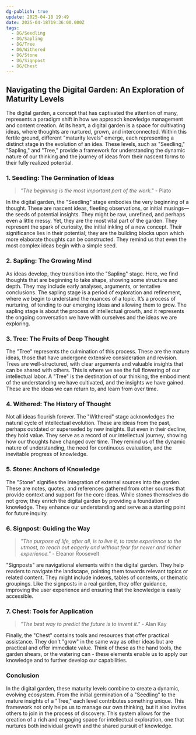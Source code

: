 ```yaml
---
dg-publish: true
update: 2025-04-18 19:49
date: 2025-04-18T19:36:00.000Z
tags:
  - DG/Seedling
  - DG/Sapling
  - DG/Tree
  - DG/Withered
  - DG/Stone
  - DG/Signpost
  - DG/Chest
---
```


## Navigating the Digital Garden: An Exploration of Maturity Levels

The digital garden, a concept that has captivated the attention of many, represents a paradigm shift in how we approach knowledge management and content creation. At its heart, a digital garden is a space for cultivating ideas, where thoughts are nurtured, grown, and interconnected. Within this fertile ground, different "maturity levels" emerge, each representing a distinct stage in the evolution of an idea. These levels, such as "Seedling," "Sapling," and "Tree," provide a framework for understanding the dynamic nature of our thinking and the journey of ideas from their nascent forms to their fully realized potential.

### 1. Seedling: The Germination of Ideas

>_"The beginning is the most important part of the work."_ - Plato

In the digital garden, the "Seedling" stage embodies the very beginning of a thought. These are nascent ideas, fleeting observations, or initial musings—the seeds of potential insights. They might be raw, unrefined, and perhaps even a little messy. Yet, they are the most vital part of the garden. They represent the spark of curiosity, the initial inkling of a new concept. Their significance lies in their potential; they are the building blocks upon which more elaborate thoughts can be constructed. They remind us that even the most complex ideas begin with a simple seed.

### 2. Sapling: The Growing Mind

As ideas develop, they transition into the "Sapling" stage. Here, we find thoughts that are beginning to take shape, showing some structure and depth. They may include early analyses, arguments, or tentative conclusions. The sapling stage is a period of exploration and refinement, where we begin to understand the nuances of a topic. It’s a process of nurturing, of tending to our emerging ideas and allowing them to grow. The sapling stage is about the process of intellectual growth, and it represents the ongoing conversation we have with ourselves and the ideas we are exploring.

### 3. Tree: The Fruits of Deep Thought

The "Tree" represents the culmination of this process. These are the mature ideas, those that have undergone extensive consideration and revision. Trees are well-structured, with clear arguments and valuable insights that can be shared with others. This is where we see the full flowering of our intellectual labor. A "Tree" is the destination of our thinking, the embodiment of the understanding we have cultivated, and the insights we have gained. These are the ideas we can return to, and learn from over time.

### 4. Withered: The History of Thought

Not all ideas flourish forever. The "Withered" stage acknowledges the natural cycle of intellectual evolution. These are ideas from the past, perhaps outdated or superseded by new insights. But even in their decline, they hold value. They serve as a record of our intellectual journey, showing how our thoughts have changed over time. They remind us of the dynamic nature of understanding, the need for continuous evaluation, and the inevitable progress of knowledge.

### 5. Stone: Anchors of Knowledge

The "Stone" signifies the integration of external sources into the garden. These are notes, quotes, and references gathered from other sources that provide context and support for the core ideas. While stones themselves do not grow, they enrich the digital garden by providing a foundation of knowledge. They enhance our understanding and serve as a starting point for future inquiry.


### 6. Signpost: Guiding the Way

>_"The purpose of life, after all, is to live it, to taste experience to the utmost, to reach out eagerly and without fear for newer and richer experience."_ - Eleanor Roosevelt

"Signposts" are navigational elements within the digital garden. They help readers to navigate the landscape, pointing them towards relevant topics or related content. They might include indexes, tables of contents, or thematic groupings. Like the signposts in a real garden, they offer guidance, improving the user experience and ensuring that the knowledge is easily accessible.

### 7. Chest: Tools for Application

>_"The best way to predict the future is to invent it."_ - Alan Kay

Finally, the "Chest" contains tools and resources that offer practical assistance. They don't "grow" in the same way as other ideas but are practical and offer immediate value. Think of these as the hand tools, the garden shears, or the watering can - these elements enable us to apply our knowledge and to further develop our capabilities.

### Conclusion

In the digital garden, these maturity levels combine to create a dynamic, evolving ecosystem. From the initial germination of a "Seedling" to the mature insights of a "Tree," each level contributes something unique. This framework not only helps us to manage our own thinking, but it also invites others to join in the process of discovery. This system allows for the creation of a rich and engaging space for intellectual exploration, one that nurtures both individual growth and the shared pursuit of knowledge.
